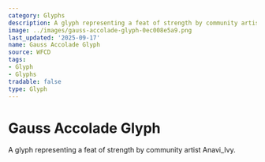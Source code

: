 ```yaml
---
category: Glyphs
description: A glyph representing a feat of strength by community artist Anavi_Ivy.
image: ../images/gauss-accolade-glyph-0ec008e5a9.png
last_updated: '2025-09-17'
name: Gauss Accolade Glyph
source: WFCD
tags:
- Glyph
- Glyphs
tradable: false
type: Glyph
---
```


# Gauss Accolade Glyph

A glyph representing a feat of strength by community artist Anavi_Ivy.

